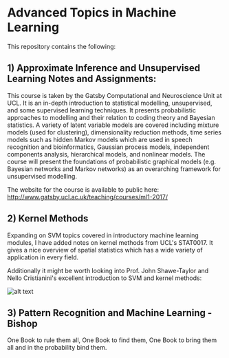 # Advanced Topics in Machine Learning
This repository contains the following:

## 1) Approximate Inference and Unsupervised Learning Notes and Assignments:
This course is taken by the Gatsby Computational and Neuroscience Unit at UCL. It is an in-depth introduction to statistical modelling, unsupervised, and some supervised learning techniques. It presents probabilistic approaches to modelling and their relation to coding theory and Bayesian statistics. A variety of latent variable models are covered including mixture models (used for clustering), dimensionality reduction methods, time series models such as hidden Markov models which are used in speech recognition and bioinformatics, Gaussian process models, independent components analysis, hierarchical models, and nonlinear models. The course will present the foundations of probabilistic graphical models (e.g. Bayesian networks and Markov networks) as an overarching framework for unsupervised modelling. 

The website for the course is available to public here: http://www.gatsby.ucl.ac.uk/teaching/courses/ml1-2017/

## 2) Kernel Methods

Expanding on SVM topics covered in introductory machine learning modules, I have added notes on kernel methods from UCL's STAT0017. It gives a nice overview of spatial statistics which has a wide variety of application in every field.

Additionally it might be worth looking into Prof. John Shawe-Taylor and Nello Cristianini's excellent introduction to SVM and kernel methods:

![alt text](https://d3525k1ryd2155.cloudfront.net/f/193/780/9780521780193.BX.0.m.jpg)

## 3) Pattern Recognition and Machine Learning - Bishop

One Book to rule them all, One Book to find them,
One Book to bring them all and in the probability bind them.
